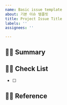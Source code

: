 ```yaml
---
name: Basic issue template
about: 기본 이슈 템플릿
title: Project Issue Title
labels: ''
assignees: ''

---
```


## 🏴‍☠️ Summary
<!-- 이슈에 대한 내용을 간략하게 기술합니다 -->

## 🏴‍☠️ Check List
<!-- 체크 리스트 타입으로 할 일을 분류합니다 -->
- [ ] 

## 🏴‍☠️ Reference
<!-- 참고자료 부재 시 삭제합니다 -->
